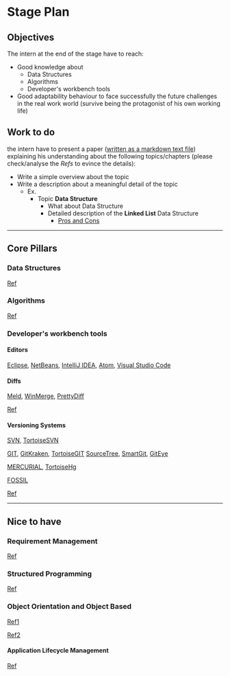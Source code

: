 # Stage Plan

## Objectives

The intern at the end of the stage have to reach:

* Good knowledge about
  * Data Structures
  * Algorithms
  * Developer's workbench tools
* Good adaptability behaviour to face successfully the future challenges in the real work world (survive being the protagonist of his own working life)

## Work to do

the intern have to present a paper ([written as a markdown text file](https://speckyboy.com/2013/12/04/markdown-tools-editors/)) explaining his understanding about the following topics/chapters (please check/analyse the *Refs* to evince the details):

* Write a simple overview about the topic
* Write a description about a meaningful detail of the topic
  * Ex.
    * Topic **Data Structure**
      * What about Data Structure
      * Detailed description of the **Linked List** Data Structure
        * [Pros and Cons](http://www.thefreedictionary.com/pros+and+cons)

---

## Core Pillars

### Data Structures

[Ref](https://en.wikipedia.org/wiki/Data_structure)

### Algorithms

[Ref](https://en.wikipedia.org/wiki/Algorithm)

### Developer's workbench tools

#### Editors

[Eclipse](http://www.eclipse.org/), [NetBeans](http://www.netbeans.org), [IntelliJ IDEA](http://www.jetbrains.com/idea/), [Atom](http://atom.io), [Visual Studio Code](https://code.visualstudio.com/)

#### Diffs

[Meld](http://meldmerge.org/), [WinMerge](http://winmerge.org/), [PrettyDiff](http://prettydiff.com/)

[Ref](http://www.thefreecountry.com/programming/filecomparison.shtml)

#### Versioning Systems

[SVN](https://subversion.apache.org/), [TortoiseSVN](https://tortoisesvn.net/)

[GIT](https://git-scm.com/), [GitKraken](https://www.gitkraken.com/), [TortoiseGIT](https://tortoisegit.org/) [SourceTree](https://www.sourcetreeapp.com/), [SmartGit](https://www.syntevo.com/smartgit/), [GitEye](http://www.collab.net/products/giteye)

[MERCURIAL](https://www.mercurial-scm.org/), [TortoiseHg](http://tortoisehg.bitbucket.org/)

[FOSSIL](http://www.fossil-scm.org/fossil/doc/tip/www/index.wiki)

[Ref](https://en.wikipedia.org/wiki/List_of_version_control_software)

---

## Nice to have

### Requirement Management

[Ref](https://en.wikipedia.org/wiki/Requirements_management)

### Structured Programming

[Ref](https://en.wikipedia.org/wiki/Structured_programming)

### Object Orientation and Object Based

[Ref1](http://www.dotnet-tricks.com/Tutorial/oops/38DD170612-Difference-between-object-oriented-and-object-based-languages.html)

[Ref2](https://en.wikipedia.org/wiki/Object-oriented_programming)

#### Application Lifecycle Management

[Ref](https://en.wikipedia.org/wiki/Application_lifecycle_management)
